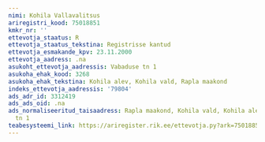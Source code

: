 ```yaml
---
nimi: Kohila Vallavalitsus
ariregistri_kood: 75018851
kmkr_nr: ''
ettevotja_staatus: R
ettevotja_staatus_tekstina: Registrisse kantud
ettevotja_esmakande_kpv: 23.11.2000
ettevotja_aadress: .na
asukoht_ettevotja_aadressis: Vabaduse tn 1
asukoha_ehak_kood: 3268
asukoha_ehak_tekstina: Kohila alev, Kohila vald, Rapla maakond
indeks_ettevotja_aadressis: '79804'
ads_adr_id: 3312419
ads_ads_oid: .na
ads_normaliseeritud_taisaadress: Rapla maakond, Kohila vald, Kohila alev, Vabaduse
  tn 1
teabesysteemi_link: https://ariregister.rik.ee/ettevotja.py?ark=75018851&ref=rekvisiidid
---
```

